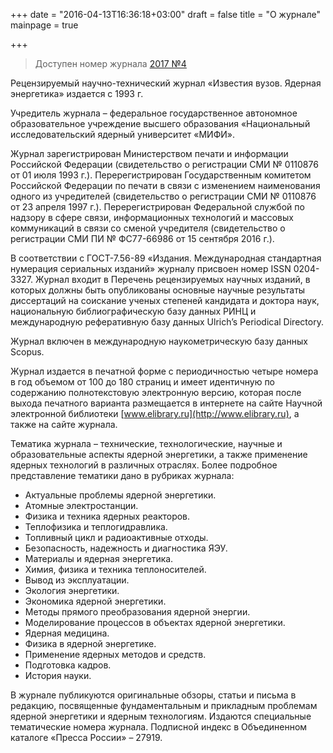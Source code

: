 +++
date = "2016-04-13T16:36:18+03:00"
draft = false
title = "О журнале"
mainpage = true

+++

> Доступен номер журнала  [2017 №4](/issue/2017-04/)

Рецензируемый научно-технический журнал «Известия вузов. Ядерная энергетика» издается с 1993 г. 

Учредитель журнала – федеральное государственное автономное образовательное учреждение высшего образования «Национальный исследовательский ядерный университет «МИФИ». 

Журнал зарегистрирован Министерством печати и информации Российской Федерации (свидетельство о регистрации СМИ № 0110876 от 01 июля 1993 г.). Перерегистрирован Государственным комитетом Российской Федерации по печати в связи с изменением наименования одного из учредителей (свидетельство о регистрации СМИ № 0110876 от 23 апреля 1997 г.). Перерегистрирован Федеральной службой по надзору в сфере связи, информационных технологий и массовых коммуникаций в связи со сменой учредителя (свидетельство о регистрации СМИ ПИ № ФС77-66986 от 15 сентября 2016 г.).

В соответствии с ГОСТ-7.56-89 «Издания. Международная стандартная нумерация сериальных изданий» журналу присвоен номер ISSN 0204-3327.
Журнал входит в Перечень рецензируемых научных изданий, в которых должны быть опубликованы основные научные результаты диссертаций на соискание ученых степеней кандидата и доктора наук, национальную библиографическую базу данных РИНЦ и международную реферативную базу данных Ulrich’s Periodical Directory.

Журнал включен в международную наукометрическую базу данных Scopus.

Журнал издается в печатной форме с периодичностью четыре номера в год объемом от 100 до 180 страниц и имеет идентичную по содержанию полнотекстовую электронную версию, которая после выхода печатного варианта размещается в интернете на сайте Научной электронной библиотеки [www.elibrary.ru](http://www.elibrary.ru), а также на сайте журнала.

Тематика журнала – технические, технологические, научные и образовательные аспекты ядерной энергетики, а также применение ядерных технологий в различных отраслях. 
Более подробное представление тематики дано в рубриках журнала:

* Актуальные проблемы ядерной энергетики.
* Атомные электростанции. 
* Физика и техника ядерных реакторов. 
* Теплофизика и теплогидравлика. 
* Топливный цикл и радиоактивные отходы. 
* Безопасность, надежность и диагностика ЯЭУ. 
* Материалы и ядерная энергетика. 
* Химия, физика и техника теплоносителей. 
* Вывод из эксплуатации. 
* Экология энергетики.
* Экономика ядерной энергетики. 
* Методы прямого преобразования ядерной энергии. 
* Моделирование процессов в объектах ядерной энергетики. 
* Ядерная медицина. 
* Физика в ядерной энергетике. 
* Применение ядерных методов и средств. 
* Подготовка кадров. 
* История науки. 

В журнале публикуются оригинальные обзоры, статьи и письма в редакцию, посвященные фундаментальным и прикладным проблемам ядерной энергетики и ядерным технологиям. 
Издаются специальные тематические номера журнала.
Подписной индекс в Объединенном каталоге «Пресса России» – 27919.
